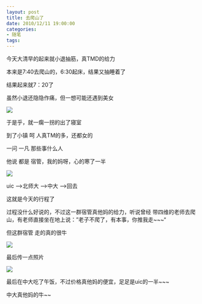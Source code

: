 ```yaml
---
layout: post
title: 去爬山了
date: 2010/12/11 19:00:00
categories: 
- 随笔
tags: 
---
```


今天大清早的起来就小退抽筋，真TMD的给力 

本来是7:40去爬山的，6:30起床，结果又抽睡着了

结果起来就7：20了 

虽然小退还隐隐作痛，但一想可能还遇到美女

![](http://ww3.sinaimg.cn/large/48910e01gw1f49h0u8s6yj20g40l6q7i.jpg)

于是乎，就一瘸一拐的出了寝室 

到了小镇 呵 人真TM的多，还都女的 

一问 一凡 那些事什么人 

他说 都是 宿管，我的妈呀，心的寒了一半

![](http://ww3.sinaimg.cn/large/48910e01gw1f49h1s7qyhj20g4054dgv.jpg)

uic ——>北师大 ——>中大 ——>回去 

这就是今天的行程了 

过程没什么好说的，不过这一群宿管真他妈的给力，听说曾经 带四维的老师去爬山，有老师直接坐在地上说：”老子不爬了，有本事，你推我走~~~“ 

但这群宿管 走的真的很牛 

![](http://ww1.sinaimg.cn/large/48910e01gw1f49h2fqsnqj20g40c3wfg.jpg)

最后传一点照片 

![](http://ww3.sinaimg.cn/large/48910e01gw1f49h2wgpcnj20g403faae.jpg)

最后在中大吃了午饭，不过价格真他妈的便宜，足足是uic的一半~~~ 

中大真他妈的牛~~ 


